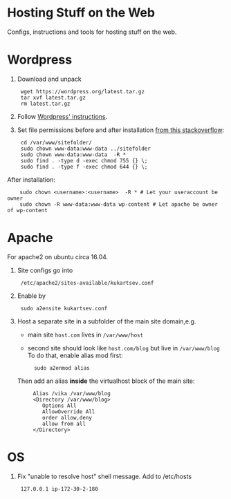 # Hosting Stuff on the Web
Configs, instructions and tools for hosting stuff on the web.

# Wordpress
1) Download and unpack

        wget https://wordpress.org/latest.tar.gz
        tar xvf latest.tar.gz
        rm latest.tar.gz

2) Follow [Wordpress' instructions](https://codex.wordpress.org/Installing_WordPress#Famous_5-Minute_Installation).

3) Set file permissions before and after installation [from this stackoverflow](https://stackoverflow.com/questions/18352682/correct-file-permissions-for-wordpress):

        cd /var/www/sitefolder/
        sudo chown www-data:www-data ../sitefolder
        sudo chown www-data:www-data  -R *
        sudo find . -type d -exec chmod 755 {} \;
        sudo find . -type f -exec chmod 644 {} \;
After installation:

        sudo chown <username>:<username>  -R * # Let your useraccount be owner
        sudo chown -R www-data:www-data wp-content # Let apache be owner of wp-content

# Apache
For apache2 on ubuntu circa 16.04.

1) Site configs go into 
    
        /etc/apache2/sites-available/kukartsev.conf
        
2) Enable by

        sudo a2ensite kukartsev.conf

3) Host a separate site in a subfolder of the main site domain,e.g.
    - main site `host.com` lives in `/var/www/host`
    - second site should look like `host.com/blog` but live in `/var/www/blog`
    To do that, enable alias mod first:

            sudo a2enmod alias    
    Then add an alias **inside** the virtualhost block of the main site:
    
            Alias /vika /var/www/blog
            <Directory /var/www/blog>  
               Options All              
               AllowOverride All
               order allow,deny 
               allow from all
            </Directory>


# OS
1. Fix "unable to resolve host" shell message. Add to /etc/hosts

        127.0.0.1 ip-172-30-2-180
